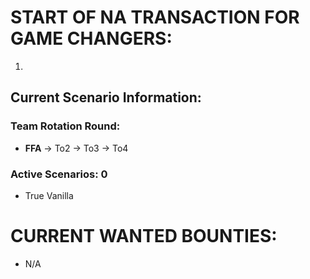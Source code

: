 # START OF NA TRANSACTION FOR GAME CHANGERS:

1) 

## Current Scenario Information:

### Team Rotation Round:

- **FFA** -> To2 -> To3 -> To4

### Active Scenarios: 0

- True Vanilla

# CURRENT WANTED BOUNTIES:
- N/A
